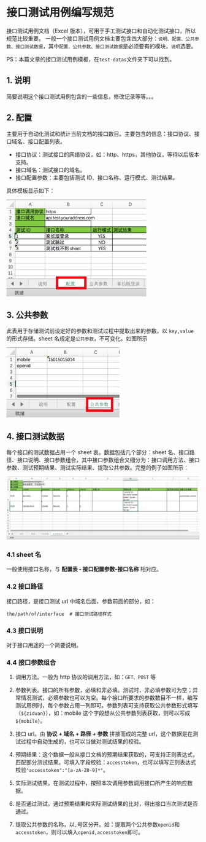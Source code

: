 # 接口测试用例编写规范

接口测试用例文档（Excel 版本），可用于手工测试接口和自动化测试接口，所以规范比较重要。
一般一个接口测试用例文档主要包含四大部分：`说明、配置、公共参数、接口测试数据`，其中`配置、公共参数、接口测试数据`是必须要有的模块，`说明`选要。

PS：本篇文章的接口测试用例模板，在`test-datas`文件夹下可以找到。

## 1. 说明
简要说明这个接口测试用例包含的一些信息，修改记录等等。。。

## 2. 配置
主要用于自动化测试和统计当前文档的接口数目。主要包含的信息：接口协议、接口域名、接口配置列表。

- 接口协议：测试接口的网络协议，如：http、https，其他协议，等待以后版本支持。
- 接口域名：测试接口的域名。
- 接口配置参数：主要包括测试 ID、接口名称、运行模式、测试结果。

具体模板显示如下：

![配置](./images/config.jpg)

## 3. 公共参数
此表用于存储测试前设定好的参数和测试过程中提取出来的参数，以 `key,value` 的形式存储。sheet 名规定是`公共参数`，不可变化。如图所示

![公共参数](./images/publicParameters.jpg)

## 4. 接口测试数据
每个接口的测试数据占用一个 sheet 表。数据包括几个部分：sheet 名、接口路径、接口说明、接口参数组合，其中接口参数组合又细分为：接口调用方法、接口参数、测试预期结果、测试实际结果、提取公共参数。完整的例子如图所示：

![登录接口测试数据](./images/login.jpg)

### 4.1 sheet 名
一般使用接口名称，与 **配置表 - 接口配置参数-接口名称** 相对应。

### 4.2 接口路径
接口路径，是接口测试 url 中域名后面，参数前面的部分，如：

```
the/path/of/interface  # 接口测试路径样式
```

### 4.3 接口说明
对于接口用途的一个简要说明。

### 4.4 接口参数组合

1. 调用方法。一般为 http 协议的调用方法，如：`GET、POST` 等

2. 参数列表。接口的所有参数，必填和非必填。测试时，非必填参数可为空；异常情况测试，必填参数也可以为空。每个接口所要求的参数数目不一样，编写测试用例时，每个参数占用一列即可。参数列表可支持获取公共参数形式填写（`${ziduan}`），如：mobile 这个字段想从公共参数列表获取，则可以写成`${mobile}`。

3. 接口 url。由 **协议 + 域名 + 路径 + 参数** 拼接而成的完整 url，这个数据是在测试过程中自动生成的，也可以当做对测试结果的校验。

4. 预期结果：这个数据一般从接口文档的预期结果获取的，可支持正则表达式，匹配部分测试结果。可填入字段校验：`accesstoken`，也可以填写正则表达式校验`"accesstoken":"[a-zA-Z0-9]*"`。

5. 实际测试结果。在测试过程中，按照本次调用参数调用接口所产生的响应数据。

6. 是否通过测试。通过预期结果和实际测试结果的比对，得出接口当次测试是否通过。

7. 提取公共参数的名称，以`,`号区分开。如：提取两个公共参数`openid`和`accesstoken`，则可以填入`openid,accesstoken`即可。


